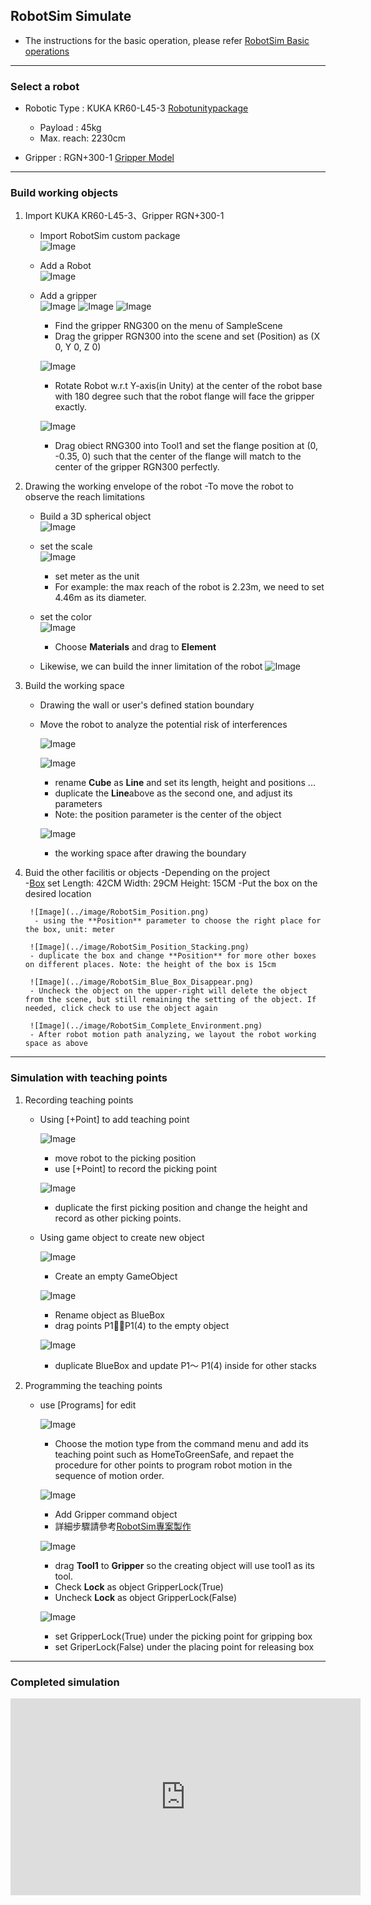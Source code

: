 ## RobotSim Simulate

- The instructions for the basic operation,  please refer [RobotSim Basic operations](https://yazelin.github.io/usc2019-RobotSim/zh-tw/1RobotSimBasic.html)

---

### Select a robot

- Robotic Type : KUKA KR60-L45-3 [Robotunitypackage](https://github.com/YangPeiYuan/RobotSim_Simulate/raw/master/object/KR60_L45.unitypackage)
	- Payload : 45kg
	- Max. reach: 2230cm
	
- Gripper : RGN+300-1 [Gripper Model](https://github.com/YangPeiYuan/RobotSim_Simulate/raw/master/object/RGN300.FBX)

---

### Build working objects

1. Import KUKA KR60-L45-3、Gripper RGN+300-1
	- Import RobotSim custom package                              
		 ![Image](../image/RobotSim_Import_Model.png)
		 
	- Add a Robot                                                                              
		![Image](../image/RobotSim_Import_Robot.png)

	- Add a gripper                                                                                
		![Image](../image/RobotSim_Import_New_Asset.png)
		![Image](../image/RobotSim_Import_RNG300.png)
		![Image](../image/RobotSim_Set_gripper.png)
		- Find the gripper RNG300 on the menu of SampleScene
		- Drag the gripper RGN300 into the scene and set (Position) as  (X 0, Y 0, Z 0)

		![Image](../image/RobotSim_Set_Robot_Position.png)
		- Rotate Robot w.r.t Y-axis(in Unity) at the center of the robot base with 180 degree such that the robot flange will face the gripper exactly.

		![Image](../image/RobotSim_Set_Robot_Tool.png)
		- Drag obiect RNG300 into Tool1 and set the flange position at (0, -0.35, 0) such that the center of the flange will match to the center of the gripper RGN300 perfectly.

2. Drawing the working envelope of the robot 
	-To move the robot to observe the reach limitations          
	
	- Build a 3D spherical object                                                                      
		![Image](../image/RobotSim_Add_Range_Sphere.png)
		
	- set the scale                                                                         
		![Image](../image/RobotSim_Range_Size.png)
		- set meter as the unit
		- For example: the max reach of the robot is 2.23m, we need to set 4.46m as its diameter. 
         
         
	- set the color                                                                   
		![Image](../image/RobotSim_Range_Color.png)
		- Choose **Materials** and drag to **Element**                                     

	- Likewise, we can build the inner limitation of the robot
		![Image](../image/RobotSim_Add_Limit_Sphere.png)


3. Build the working space
	- Drawing the wall or user's defined station boundary
	- Move the robot to analyze the potential risk of interferences    
    
		![Image](../image/RobotSim_Add_Line.png)
	
		![Image](../image/RobotSim_Set_Line.png)
		- rename **Cube** as **Line** and set its length, height and positions ...
		- duplicate the **Line**above as the second one, and adjust its parameters
		- Note: the position parameter is the center of the object
                                                                                                                  
		![Image](../image/RobotSim_Set_Limit_Environment.png)
		- the working space after drawing the boundary


4. Buid the other facilitis or objects
	-Depending on the project   
	 -[Box](https://github.com/YangPeiYuan/RobotSim_Simulate/raw/master/object/box.FBX)	set Length: 42CM Width: 29CM Height: 15CM 
	 -Put the box on the desired location                                  

		![Image](../image/RobotSim_Position.png)
		 - using the **Position** parameter to choose the right place for the box, unit: meter
                                                                                                                          
		![Image](../image/RobotSim_Position_Stacking.png)
		- duplicate the box and change **Position** for more other boxes on different places. Note: the height of the box is 15cm
                                                                                                                      
		![Image](../image/RobotSim_Blue_Box_Disappear.png)
		- Uncheck the object on the upper-right will delete the object from the scene, but still remaining the setting of the object. If needed, click check to use the object again  
                                                                                                                            
		![Image](../image/RobotSim_Complete_Environment.png)
		- After robot motion path analyzing, we layout the robot working space as above

--- 
### Simulation with teaching points

1. Recording teaching points

	- Using [+Point] to add teaching point 

		![Image](../image/RobotSim_Add_Point.png)
		- move robot to the picking position
		- use [+Point] to record the picking point

		![Image](../image/RobotSim_Add_All_Point.png)
	
		-  duplicate the first picking position and change the height and record as other picking points.

	- Using game object to create new object
                                                                                       
		![Image](../image/RobotSim_Create_Empty.png)
		- Create an empty GameObject
		                                                          
		![Image](../image/RobotSim_Create_Blue_Box.png)
		- Rename object as BlueBox
		- drag points P1～P1(4) to the empty object
                                                                                                                                                           
		![Image](../image/RobotSim_All_Blue_Box.png)
		- duplicate BlueBox and update  P1～ P1(4) inside for other stacks
                                                                                                   
2. Programming the teaching points

	- use [Programs] for edit
                                                                                                                   
		![Image](../image/RobotSim_New_Motion.png)
		- Choose the motion type from the command menu and add its teaching point such as HomeToGreenSafe, and repaet the procedure for other points to program robot motion in the sequence of motion order. 
		                                                                                     
		![Image](../image/RobotSim_Command_Gripper.png)
		
		-  Add Gripper command object
		- 詳細步驟請參考[RobotSim專案製作](https://yazelin.github.io/usc2019-RobotSim/zh-tw//2RobotSimProject.html)

		![Image](../image/RobotSim_Gripper_Lock.png)
		- drag **Tool1** to **Gripper** so the creating object will use tool1 as its tool.
		- Check **Lock** as object GripperLock(True)
		- Uncheck **Lock** as object GripperLock(False)
	                                                                                                                             
		![Image](../image/RobotSim_Gripper_Lock_Box.png)
		- set GripperLock(True) under the picking point for gripping box
		- set GriperLock(False) under the placing point for releasing box

 --- 
### Completed  simulation

<iframe width="560" height="315" src="https://www.youtube.com/embed/m-8mlEnRETc" frameborder="0" allow="accelerometer; autoplay; encrypted-media; gyroscope; picture-in-picture" allowfullscreen></iframe>

<!--stackedit_data:
eyJoaXN0b3J5IjpbOTY3MjMyMjI3LDI3MTk1NjUxOSwyMDUyND
E3NDAzLDIxMzQwMjg0MzQsMjEzMzMwNTYyNiwtMTYxOTIwMjYz
NCwxNTkwNjAxNDg0LDE2MjYxOTA5OSwtMTg2NTk2MDk1NCwtMT
I1MjcwMTA4Myw5NzcyMTQyNjcsLTg4MDEzMTM0NiwtMjAwMzA0
NjMxMiwtMjU4OTM4MjE5LC0xOTA2MjYxMDE4LDE4MzUzMTA4MT
QsLTEwMzE3ODAxNTYsMTg5MjQ3Nzc1NSwtNDQ5NDg2OTQ1LC01
NTcxMDI3MDddfQ==
-->